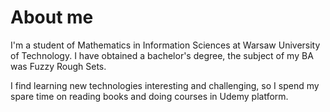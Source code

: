 # About me

I'm a student of Mathematics in Information Sciences at Warsaw University of Technology. I have obtained a bachelor's degree, the subject of my BA was Fuzzy Rough Sets.

I find learning new technologies interesting and challenging, so I spend my spare time on reading books and doing courses in Udemy platform.  
